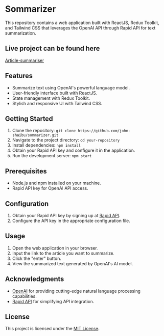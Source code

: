# Sommarizer

This repository contains a web application built with ReactJS, Redux Toolkit, and Tailwind CSS that leverages the OpenAI API through Rapid API for text summarization.

## Live project can be found here 

[Article-summariser](https://ai-article-summariser.onrender.com)

## Features

- Summarize text using OpenAI's powerful language model.
- User-friendly interface built with ReactJS.
- State management with Redux Toolkit.
- Stylish and responsive UI with Tailwind CSS.

## Getting Started

1. Clone the repository: `git clone https://github.com/john-shaibu/sommarizer.git`
2. Navigate to the project directory: `cd your-repository`
3. Install dependencies: `npm install`
4. Obtain your Rapid API key and configure it in the application.
5. Run the development server: `npm start`

## Prerequisites

- Node.js and npm installed on your machine.
- Rapid API key for OpenAI API access.

## Configuration

1. Obtain your Rapid API key by signing up at [Rapid API](https://rapidapi.com/).
2. Configure the API key in the appropriate configuration file.

## Usage

1. Open the web application in your browser.
2. Input the link to the article you want to summarize.
3. Click the "enter" button.
4. View the summarized text generated by OpenAI's AI model.

## Acknowledgments

- [OpenAI](https://www.openai.com) for providing cutting-edge natural language processing capabilities.
- [Rapid API](https://rapidapi.com/) for simplifying API integration.

## License

This project is licensed under the [MIT License](LICENSE).
